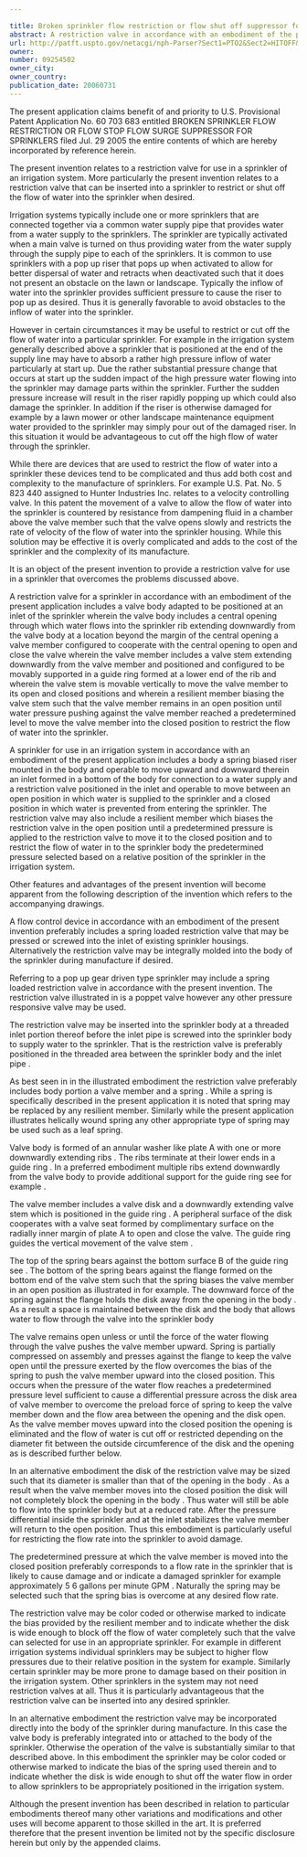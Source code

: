 ```yaml
---

title: Broken sprinkler flow restriction or flow shut off suppressor for sprinkler
abstract: A restriction valve in accordance with an embodiment of the present invention includes a valve body adapted to be positioned at an inlet of the sprinkler, wherein the valve body includes a central opening through which water flows into the sprinkler, a rib extending downwardly from the valve body at a location beyond the margin of the central opening, a valve member configured to cooperate with the central opening to open and close the valve, wherein the valve member includes a valve stem extending downwardly from the valve member, and positioned and configured to be movably supported in a guide ring formed at a lower end of the rib, wherein the valve stem is movable vertically to move the valve member to its open and closed positions and a resilient member biasing the valve stem such that the valve member remains in an open position until water pressure pushing against the valve member reaches a predetermined level to move the valve member into the closed position to restrict the flow of water into the sprinkler
url: http://patft.uspto.gov/netacgi/nph-Parser?Sect1=PTO2&Sect2=HITOFF&p=1&u=%2Fnetahtml%2FPTO%2Fsearch-adv.htm&r=1&f=G&l=50&d=PALL&S1=09254502&OS=09254502&RS=09254502
owner: 
number: 09254502
owner_city: 
owner_country: 
publication_date: 20060731
---
```

The present application claims benefit of and priority to U.S. Provisional Patent Application No. 60 703 683 entitled BROKEN SPRINKLER FLOW RESTRICTION OR FLOW STOP FLOW SURGE SUPPRESSOR FOR SPRINKLERS filed Jul. 29 2005 the entire contents of which are hereby incorporated by reference herein.

The present invention relates to a restriction valve for use in a sprinkler of an irrigation system. More particularly the present invention relates to a restriction valve that can be inserted into a sprinkler to restrict or shut off the flow of water into the sprinkler when desired.

Irrigation systems typically include one or more sprinklers that are connected together via a common water supply pipe that provides water from a water supply to the sprinklers. The sprinkler are typically activated when a main valve is turned on thus providing water from the water supply through the supply pipe to each of the sprinklers. It is common to use sprinklers with a pop up riser that pops up when activated to allow for better dispersal of water and retracts when deactivated such that it does not present an obstacle on the lawn or landscape. Typically the inflow of water into the sprinkler provides sufficient pressure to cause the riser to pop up as desired. Thus it is generally favorable to avoid obstacles to the inflow of water into the sprinkler.

However in certain circumstances it may be useful to restrict or cut off the flow of water into a particular sprinkler. For example in the irrigation system generally described above a sprinkler that is positioned at the end of the supply line may have to absorb a rather high pressure inflow of water particularly at start up. Due the rather substantial pressure change that occurs at start up the sudden impact of the high pressure water flowing into the sprinkler may damage parts within the sprinkler. Further the sudden pressure increase will result in the riser rapidly popping up which could also damage the sprinkler. In addition if the riser is otherwise damaged for example by a lawn mower or other landscape maintenance equipment water provided to the sprinkler may simply pour out of the damaged riser. In this situation it would be advantageous to cut off the high flow of water through the sprinkler.

While there are devices that are used to restrict the flow of water into a sprinkler these devices tend to be complicated and thus add both cost and complexity to the manufacture of sprinklers. For example U.S. Pat. No. 5 823 440 assigned to Hunter Industries Inc. relates to a velocity controlling valve. In this patent the movement of a valve to allow the flow of water into the sprinkler is countered by resistance from dampening fluid in a chamber above the valve member such that the valve opens slowly and restricts the rate of velocity of the flow of water into the sprinkler housing. While this solution may be effective it is overly complicated and adds to the cost of the sprinkler and the complexity of its manufacture.

It is an object of the present invention to provide a restriction valve for use in a sprinkler that overcomes the problems discussed above.

A restriction valve for a sprinkler in accordance with an embodiment of the present application includes a valve body adapted to be positioned at an inlet of the sprinkler wherein the valve body includes a central opening through which water flows into the sprinkler rib extending downwardly from the valve body at a location beyond the margin of the central opening a valve member configured to cooperate with the central opening to open and close the valve wherein the valve member includes a valve stem extending downwardly from the valve member and positioned and configured to be movably supported in a guide ring formed at a lower end of the rib and wherein the valve stem is movable vertically to move the valve member to its open and closed positions and wherein a resilient member biasing the valve stem such that the valve member remains in an open position until water pressure pushing against the valve member reached a predetermined level to move the valve member into the closed position to restrict the flow of water into the sprinkler.

A sprinkler for use in an irrigation system in accordance with an embodiment of the present application includes a body a spring biased riser mounted in the body and operable to move upward and downward therein an inlet formed in a bottom of the body for connection to a water supply and a restriction valve positioned in the inlet and operable to move between an open position in which water is supplied to the sprinkler and a closed position in which water is prevented from entering the sprinkler. The restriction valve may also include a resilient member which biases the restriction valve in the open position until a predetermined pressure is applied to the restriction valve to move it to the closed position and to restrict the flow of water in to the sprinkler body the predetermined pressure selected based on a relative position of the sprinkler in the irrigation system.

Other features and advantages of the present invention will become apparent from the following description of the invention which refers to the accompanying drawings.

A flow control device in accordance with an embodiment of the present invention preferably includes a spring loaded restriction valve that may be pressed or screwed into the inlet of existing sprinkler housings. Alternatively the restriction valve may be integrally molded into the body of the sprinkler during manufacture if desired.

Referring to a pop up gear driven type sprinkler may include a spring loaded restriction valve in accordance with the present invention. The restriction valve illustrated in is a poppet valve however any other pressure responsive valve may be used.

The restriction valve may be inserted into the sprinkler body at a threaded inlet portion thereof before the inlet pipe is screwed into the sprinkler body to supply water to the sprinkler. That is the restriction valve is preferably positioned in the threaded area between the sprinkler body and the inlet pipe .

As best seen in in the illustrated embodiment the restriction valve preferably includes body portion a valve member and a spring . While a spring is specifically described in the present application it is noted that spring may be replaced by any resilient member. Similarly while the present application illustrates helically wound spring any other appropriate type of spring may be used such as a leaf spring.

Valve body is formed of an annular washer like plate A with one or more downwardly extending ribs . The ribs terminate at their lower ends in a guide ring . In a preferred embodiment multiple ribs extend downwardly from the valve body to provide additional support for the guide ring see for example .

The valve member includes a valve disk and a downwardly extending valve stem which is positioned in the guide ring . A peripheral surface of the disk cooperates with a valve seat formed by complimentary surface on the radially inner margin of plate A to open and close the valve. The guide ring guides the vertical movement of the valve stem .

The top of the spring bears against the bottom surface B of the guide ring see . The bottom of the spring bears against the flange formed on the bottom end of the valve stem such that the spring biases the valve member in an open position as illustrated in for example. The downward force of the spring against the flange holds the disk away from the opening in the body . As a result a space is maintained between the disk and the body that allows water to flow through the valve into the sprinkler body

The valve remains open unless or until the force of the water flowing through the valve pushes the valve member upward. Spring is partially compressed on assembly and presses against the flange to keep the valve open until the pressure exerted by the flow overcomes the bias of the spring to push the valve member upward into the closed position. This occurs when the pressure of the water flow reaches a predetermined pressure level sufficient to cause a differential pressure across the disk area of valve member to overcome the preload force of spring to keep the valve member down and the flow area between the opening and the disk open. As the valve member moves upward into the closed position the opening is eliminated and the flow of water is cut off or restricted depending on the diameter fit between the outside circumference of the disk and the opening as is described further below.

In an alternative embodiment the disk of the restriction valve may be sized such that its diameter is smaller than that of the opening in the body . As a result when the valve member moves into the closed position the disk will not completely block the opening in the body . Thus water will still be able to flow into the sprinkler body but at a reduced rate. After the pressure differential inside the sprinkler and at the inlet stabilizes the valve member will return to the open position. Thus this embodiment is particularly useful for restricting the flow rate into the sprinkler to avoid damage.

The predetermined pressure at which the valve member is moved into the closed position preferably corresponds to a flow rate in the sprinkler that is likely to cause damage and or indicate a damaged sprinkler for example approximately 5 6 gallons per minute GPM . Naturally the spring may be selected such that the spring bias is overcome at any desired flow rate.

The restriction valve may be color coded or otherwise marked to indicate the bias provided by the resilient member and to indicate whether the disk is wide enough to block off the flow of water completely such that the valve can selected for use in an appropriate sprinkler. For example in different irrigation systems individual sprinklers may be subject to higher flow pressures due to their relative position in the system for example. Similarly certain sprinkler may be more prone to damage based on their position in the irrigation system. Other sprinklers in the system may not need restriction valves at all. Thus it is particularly advantageous that the restriction valve can be inserted into any desired sprinkler.

In an alternative embodiment the restriction valve may be incorporated directly into the body of the sprinkler during manufacture. In this case the valve body is preferably integrated into or attached to the body of the sprinkler. Otherwise the operation of the valve is substantially similar to that described above. In this embodiment the sprinkler may be color coded or otherwise marked to indicate the bias of the spring used therein and to indicate whether the disk is wide enough to shut off the water flow in order to allow sprinklers to be appropriately positioned in the irrigation system.

Although the present invention has been described in relation to particular embodiments thereof many other variations and modifications and other uses will become apparent to those skilled in the art. It is preferred therefore that the present invention be limited not by the specific disclosure herein but only by the appended claims.

